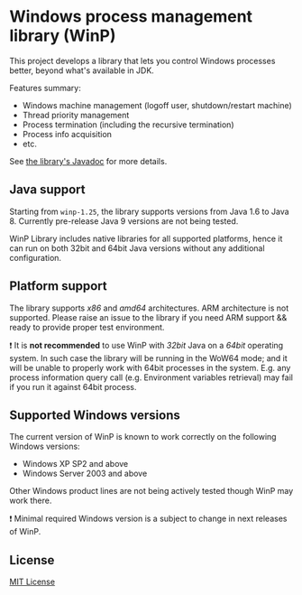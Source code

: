 # Windows process management library (WinP)

This project develops a library that lets you control Windows processes better, beyond what's available in JDK. 

Features summary:

* Windows machine management (logoff user, shutdown/restart machine)
* Thread priority management
* Process termination (including the recursive termination)
* Process info acquisition
* etc.

See [the library's Javadoc][javadoc] for more details.

## Java support

Starting from `winp-1.25`, the library supports versions from Java 1.6 to Java 8. 
Currently pre-release Java 9 versions are not being tested.
 
WinP Library includes native libraries for all supported platforms, hence it can run on both 32bit and 64bit Java versions without any additional configuration.

## Platform support

The library supports _x86_ and _amd64_ architectures.
ARM architecture is not supported.
Please raise an issue to the library if you need ARM support && ready to provide proper test environment.

:exclamation: It is **not recommended** to use WinP with _32bit_ Java on a _64bit_ operating system. 
In such case the library will be running in the WoW64 mode; 
and it will be unable to properly work with 64bit processes in the system.
E.g. any process information query call (e.g. Environment variables retrieval) may fail if you run it against 64bit process.

## Supported Windows versions

The current version of WinP is known to work correctly on the following Windows versions:

* Windows XP SP2 and above
* Windows Server 2003 and above

Other Windows product lines are not being actively tested though WinP may work there.

:exclamation: Minimal required Windows version is a subject to change in next releases of WinP.

## License

[MIT License][license]

[javadoc]: http://winp.kohsuke.org/apidocs/index.html
[license]: http://www.opensource.org/licenses/mit-license.php
